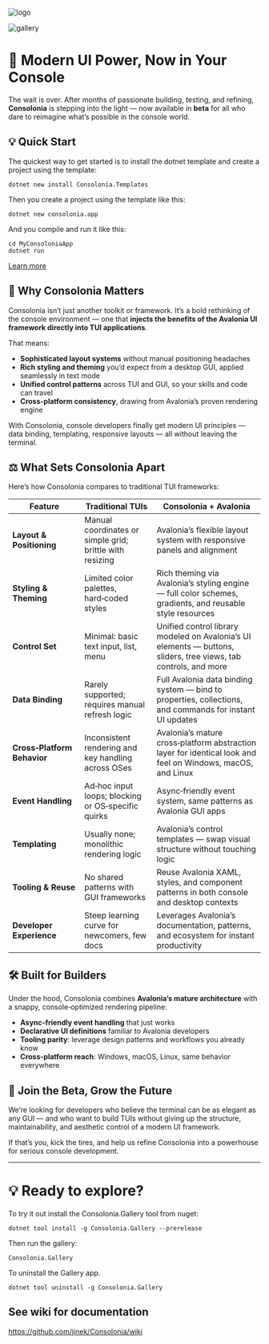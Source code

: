 ﻿![logo](https://raw.githubusercontent.com/tomlm/ConsoloniaContent/main/Logo.png)

![gallery](https://raw.githubusercontent.com/tomlm/ConsoloniaContent/main/Gallery.gif)

# 🚀 Modern UI Power, Now in Your Console

The wait is over. After months of passionate building, testing, and refining, **Consolonia** is stepping into the light — now available in **beta** for all who dare to reimagine what’s possible in the console world.

## 💡 Quick Start

The quickest way to get started is to install the dotnet template and create a project using the template:
```
dotnet new install Consolonia.Templates
```
Then you create a project using the template like this:
```
dotnet new consolonia.app
```

And you compile and run it like this:
```
cd MyConsoloniaApp
dotnet run
```
[Learn more](https://github.com/jinek/Consolonia/wiki/QuickStart)

## 🎯 Why Consolonia Matters

Consolonia isn’t just another toolkit or framework. It’s a bold rethinking of the console environment — one that **injects the benefits of the Avalonia UI framework directly into TUI applications**.

That means:
- **Sophisticated layout systems** without manual positioning headaches  
- **Rich styling and theming** you’d expect from a desktop GUI, applied seamlessly in text mode  
- **Unified control patterns** across TUI and GUI, so your skills and code can travel  
- **Cross-platform consistency**, drawing from Avalonia’s proven rendering engine  

With Consolonia, console developers finally get modern UI principles — data binding, templating, responsive layouts — all without leaving the terminal.

## ⚖️ What Sets Consolonia Apart

Here’s how Consolonia compares to traditional TUI frameworks:

| **Feature** | **Traditional TUIs** | **Consolonia + Avalonia**                                                                                       |
|-------------|----------------------|-----------------------------------------------------------------------------------------------------------------|
| **Layout & Positioning** | Manual coordinates or simple grid; brittle with resizing | Avalonia’s flexible layout system with responsive panels and alignment                             |
| **Styling & Theming** | Limited color palettes, hard‑coded styles | Rich theming via Avalonia’s styling engine — full color schemes, gradients, and reusable style resources        |
| **Control Set** | Minimal: basic text input, list, menu | Unified control library modeled on Avalonia’s UI elements — buttons, sliders, tree views, tab controls, and more |
| **Data Binding** | Rarely supported; requires manual refresh logic | Full Avalonia data binding system — bind to properties, collections, and commands for instant UI updates        |
| **Cross‑Platform Behavior** | Inconsistent rendering and key handling across OSes | Avalonia’s mature cross‑platform abstraction layer for identical look and feel on Windows, macOS, and Linux     |
| **Event Handling** | Ad‑hoc input loops; blocking or OS‑specific quirks | Async‑friendly event system, same patterns as Avalonia GUI apps                                                 |
| **Templating** | Usually none; monolithic rendering logic | Avalonia’s control templates — swap visual structure without touching logic                                     |
| **Tooling & Reuse** | No shared patterns with GUI frameworks | Reuse Avalonia XAML, styles, and component patterns in both console and desktop contexts                        |
| **Developer Experience** | Steep learning curve for newcomers, few docs | Leverages Avalonia’s documentation, patterns, and ecosystem for instant productivity                            |


## 🛠 Built for Builders

Under the hood, Consolonia combines **Avalonia’s mature architecture** with a snappy, console‑optimized rendering pipeline:
- **Async-friendly event handling** that just works  
- **Declarative UI definitions** familiar to Avalonia developers  
- **Tooling parity**: leverage design patterns and workflows you already know  
- **Cross-platform reach**: Windows, macOS, Linux, same behavior everywhere  

## 🌱 Join the Beta, Grow the Future

We’re looking for developers who believe the terminal can be as elegant as any GUI — and who want to build TUIs without giving up the structure, maintainability, and aesthetic control of a modern UI framework.

If that’s you, kick the tires, and help us refine Consolonia into a powerhouse for serious console development.

---

# 💡 Ready to explore?
To try it out install the Consolonia.Gallery tool from nuget:
```
dotnet tool install -g Consolonia.Gallery --prerelease
```
Then run the gallery:
```
Consolonia.Gallery
```

To uninstall the Gallery app.
```
dotnet tool uninstall -g Consolonia.Gallery
```

## See wiki for documentation
https://github.com/jinek/Consolonia/wiki


